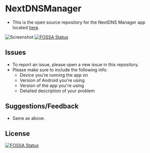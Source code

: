 # NextDNSManager

- This is the open source repository for the NextDNS Manager app located [here](https://play.google.com/store/apps/details?id=com.doubleangels.nextdnsmanagement).

![Screenshot](screenshot.png)
[![FOSSA Status](https://app.fossa.com/api/projects/git%2Bgithub.com%2Fmtverlee%2FNextDNSManager.svg?type=shield)](https://app.fossa.com/projects/git%2Bgithub.com%2Fmtverlee%2FNextDNSManager?ref=badge_shield)

## Issues
- To report an issue, please open a new issue in this repository.
- Please make sure to include the following info:
  - Device you're running the app on
  - Version of Android you're using
  - Version of the app you're using
  - Detailed description of your problem

## Suggestions/Feedback
- Same as above.


## License
[![FOSSA Status](https://app.fossa.com/api/projects/git%2Bgithub.com%2Fmtverlee%2FNextDNSManager.svg?type=large)](https://app.fossa.com/projects/git%2Bgithub.com%2Fmtverlee%2FNextDNSManager?ref=badge_large)